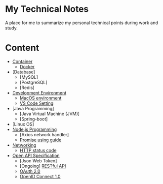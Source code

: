 # My Technical Notes
A place for me to summarize my personal technical points during work and study.

# Content

- [Container](https://github.com/KOVERcjm/Technical_Notes/tree/master/Container)
  - [Docker](https://github.com/KOVERcjm/Technical_Notes/tree/master/Container/Docker.md)
- [Database]
  - [MySQL]
  - [PostgreSQL]
  - [Redis]
- [Development Environment](https://github.com/KOVERcjm/Technical_Notes/tree/master/Development%20Environment)
  - [MacOS environment](https://github.com/KOVERcjm/Technical_Notes/tree/master/Development%20Environment/MacOS%20environment.md)
  - [VS Code Setting](https://github.com/KOVERcjm/Technical_Notes/tree/master/Development%20Environment/VS%20Code%20Setting.json)
- [Java Programming]
  - [Java Virtual Machine (JVM)]
  - [Spring-boot]
- [Linux OS]
- [Node.js Programming](https://github.com/KOVERcjm/Technical_Notes/tree/master/Node.js%20Programming)
  - [Axios network handler]
  - [Promise using guide](https://github.com/KOVERcjm/Technical_Notes/blob/master/Node.js%20Programming/Promise%20using%20guide.md)
- [Networking](https://github.com/KOVERcjm/Technical_Notes/tree/master/Networking)
  - [HTTP status code](https://github.com/KOVERcjm/Technical_Notes/blob/master/Networking/HTTP%20status%20code.md)
- [Open API Specification](https://github.com/KOVERcjm/Technical_Notes/tree/master/Open%20API%20Specification)
  - [Json Web Token]
  - [Ongoing] [RESTful API](https://github.com/KOVERcjm/Technical_Notes/blob/master/Open%20API%20Specification/RESTful%20API.md)
  - [OAuth 2.0](https://github.com/KOVERcjm/Technical_Notes/blob/master/Open%20API%20Specification/OAuth%202.0.md)
  - [OpenID Connect 1.0](https://github.com/KOVERcjm/Technical_Notes/blob/master/Open%20API%20Specification/Open%20ID%20Connect%201.0.md)